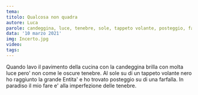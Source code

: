 ```yaml
---
tema: 
titolo: Qualcosa non quadra
autore: Luca
parole: candeggina, luce, tenebre, sole, tappeto volante, posteggio, farfalla, imperfezione
data: '10 marzo 2021'
img: Incerto.jpg
video: 
tags: 
---
```

Quando lavo il pavimento della cucina con la candeggina brilla con molta luce
pero' non come le oscure tenebre. Al sole su di un tappeto volante nero
ho raggiunto la grande Entita' e ho trovato posteggio su di una farfalla.
In paradiso il mio fare e' alla imperfezione delle tenebre.
